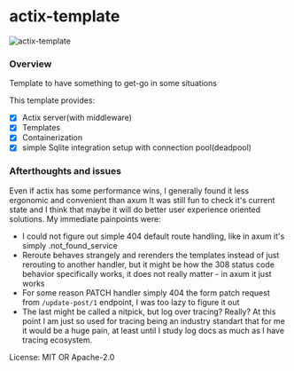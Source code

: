 # actix-template

![actix-template](https://github.com/user-attachments/assets/91d5c75d-e809-4b22-98c3-d9afff07164d)

### Overview
Template to have something to get-go in some situations

This template provides:
- [x] Actix server(with middleware)
- [x] Templates
- [x] Containerization
- [x] simple Sqlite integration setup with connection pool(deadpool)

### Afterthoughts and issues
Even if actix has some performance wins,
I generally found it less ergonomic and convenient than axum
It was still fun to check it's current state and I think that maybe it will
do better user experience oriented solutions. My immediate painpoints were:
- I could not figure out simple 404 default route handling, like in axum it's simply .not_found_service
- Reroute behaves strangely and rerenders the templates instead of just rerouting to another
    handler, but it might be how the 308 status code behavior specifically works,
    it does not really matter - in axum it just works
- For some reason PATCH handler simply 404 the form patch request from `/update-post/1` endpoint, I
    was too lazy to figure it out
- The last might be called a nitpick, but log over tracing? Really? At this point I am just so
    used for tracing being an industry standart that for me it would be a huge pain, at least until
    I study log docs as much as I have tracing ecosystem.


License: MIT OR Apache-2.0
